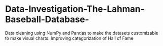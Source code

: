 # Data-Investigation-The-Lahman-Baseball-Database-
Data cleaning using NumPy and Pandas to make the datasets customizable to make visual charts.
Improving categorization of Hall of Fame
